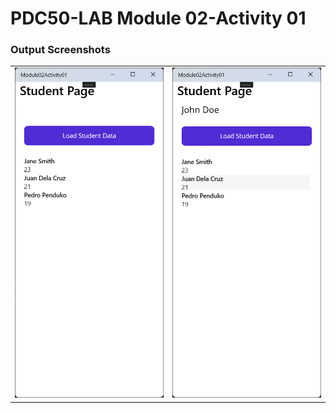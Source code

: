 # PDC50-LAB Module 02-Activity 01
### Output Screenshots
<table>
  <tr>
    <td><img src="Screenshots/1.png" width="400"/></td>
    <td><img src="Screenshots/2.png" width="400"/></td>
  </tr>
</table>
